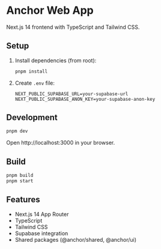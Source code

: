 # Anchor Web App

Next.js 14 frontend with TypeScript and Tailwind CSS.

## Setup

1. Install dependencies (from root):
   ```bash
   pnpm install
   ```

2. Create `.env` file:
   ```
   NEXT_PUBLIC_SUPABASE_URL=your-supabase-url
   NEXT_PUBLIC_SUPABASE_ANON_KEY=your-supabase-anon-key
   ```

## Development

```bash
pnpm dev
```

Open http://localhost:3000 in your browser.

## Build

```bash
pnpm build
pnpm start
```

## Features

- Next.js 14 App Router
- TypeScript
- Tailwind CSS
- Supabase integration
- Shared packages (@anchor/shared, @anchor/ui)


